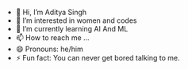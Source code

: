 - 👋 Hi, I’m Aditya Singh
- 👀 I’m interested in women and codes
- 🌱 I’m currently learning AI And ML
- 📫 How to reach me ...
- 😄 Pronouns: he/him
- ⚡ Fun fact: You can never get bored talking to me.

<!---
Altrox907/Altrox907 is a ✨ special ✨ repository because its `README.md` (this file) appears on your GitHub profile.
You can click the Preview link to take a look at your changes.
--->
